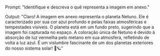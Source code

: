 Prompt: "Identifique e descreva o quê representa a imagem em anexo."

Output: "Claro! A imagem em anexo representa o planeta Netuno. Ele é caracterizado por sua cor azul profundo e pelas faixas atmosféricas e tempestades visíveis. O planeta está em um fundo preto, sugerindo que a imagem foi capturada no espaço. A coloração única de Netuno é devido à absorção de luz vermelha pelo metano em sua atmosfera, refletindo de volta a luz azul. É um vislumbre fascinante de um dos planetas exteriores do nosso sistema solar! 🌌🪐"